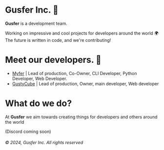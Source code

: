 # Gusfer Inc. 🚀

**Gusfer** is a development team.

Working on impressive and cool projects for developers around the world 🌍
The future is written in code, and we're contributing!

# Meet our developers. 👋

* [Myfer](https://github.com/myferr/) | Lead of production, Co-Owner, CLI Developer, Python Developer, Web Developer.
* [GustyCube](https://github.com/GustyCube/) | Lead of production, Owner, main developer, Web developer

# What do we do?

At **Gusfer** we aim towards creating things for developers and others around the world

(Discord coming soon)
###### ©️ 2024, Gusfer Inc. All rights reserved
